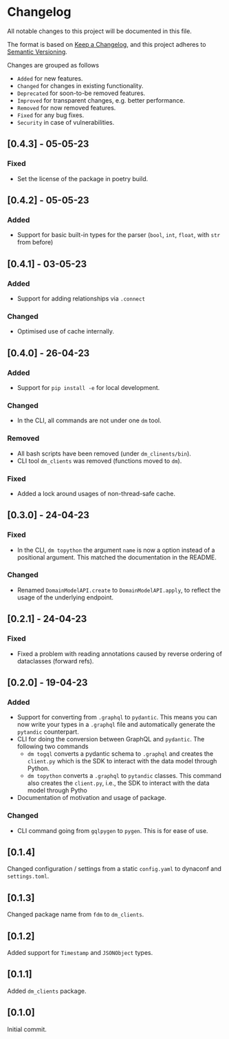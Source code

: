 # Changelog
All notable changes to this project will be documented in this file.

The format is based on [Keep a Changelog](https://keepachangelog.com/en/1.0.0/),
and this project adheres to [Semantic Versioning](https://semver.org/spec/v2.0.0.html).

Changes are grouped as follows
- `Added` for new features.
- `Changed` for changes in existing functionality.
- `Deprecated` for soon-to-be removed features.
- `Improved` for transparent changes, e.g. better performance.
- `Removed` for now removed features.
- `Fixed` for any bug fixes.
- `Security` in case of vulnerabilities.

## [0.4.3] - 05-05-23

### Fixed

* Set the license of the package in poetry build.


## [0.4.2] - 05-05-23

### Added

* Support for basic built-in types for the parser (`bool`, `int`, `float`, with `str` from before)


## [0.4.1] - 03-05-23

### Added

* Support for adding relationships via `.connect`

### Changed

* Optimised use of cache internally.


## [0.4.0] - 26-04-23

### Added

* Support for `pip install -e` for local development.

### Changed

* In the CLI, all commands are not under one `dm` tool.

### Removed

* All bash scripts have been removed (under `dm_clinents/bin`).
* CLI tool `dm_clients` was removed (functions moved to `dm`).

### Fixed

* Added a lock around usages of non-thread-safe cache.


## [0.3.0] - 24-04-23

### Fixed

* In the CLI, `dm topython` the argument `name` is now a option instead of a positional argument. This matched the
  documentation in the README.

### Changed

* Renamed `DomainModelAPI.create` to `DomainModelAPI.apply`, to reflect the usage of the underlying endpoint.


## [0.2.1] - 24-04-23

### Fixed

* Fixed a problem with reading annotations caused by reverse ordering of dataclasses (forward refs).


## [0.2.0] - 19-04-23

### Added

* Support for converting from `.graphql` to `pydantic`. This means you can now write your types in a `.graphql` file
  and automatically generate the `pytandic` counterpart.
* CLI for doing the conversion between GraphQL and `pydantic`. The following two commands
  * `dm togql` converts a pydantic schema to `.graphql` and creates the `client.py` which is the SDK to interact
    with the data model through Python.
  * `dm topython` converts a `.graphql` to `pytandic` classes. This command also creates the `client.py`, i.e., the
    SDK to interact with the data model through Pytho
* Documentation of motivation and usage of package.

### Changed

* CLI command going from `gqlpygen` to `pygen`. This is for ease of use.


## [0.1.4]

Changed configuration / settings from a static `config.yaml` to dynaconf and `settings.toml`.

## [0.1.3]

Changed package name from `fdm` to `dm_clients`.

## [0.1.2]

Added support for `Timestamp` and `JSONObject` types.

## [0.1.1]

Added `dm_clients` package.

## [0.1.0]

Initial commit.
